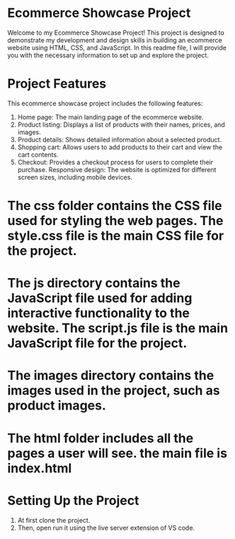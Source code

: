# Ecommerce Showcase Project
Welcome to my Ecommerce Showcase Project! This project is designed to demonstrate my development and design skills in building an ecommerce website using HTML, CSS, and JavaScript. In this readme file, I will provide you with the necessary information to set up and explore the project.



# Project Features
This ecommerce showcase project includes the following features:

1. Home page: The main landing page of the ecommerce website.
2. Product listing: Displays a list of products with their names, prices, and images.
3. Product details: Shows detailed information about a selected product.
4. Shopping cart: Allows users to add products to their cart and view the cart contents.
5. Checkout: Provides a checkout process for users to complete their purchase.
Responsive design: The website is optimized for different screen sizes, including mobile devices.

# The css folder contains the CSS file used for styling the web pages. The style.css file is the main CSS file for the project.
# The js directory contains the JavaScript file used for adding interactive functionality to the website. The script.js file is the main JavaScript file for the project.
# The images directory contains the images used in the project, such as product images.
# The html folder includes all the pages a user will see. the main file is index.html



# Setting Up the Project

1. At first clone the project.
2. Then, open run it using the live server extension of VS code.

